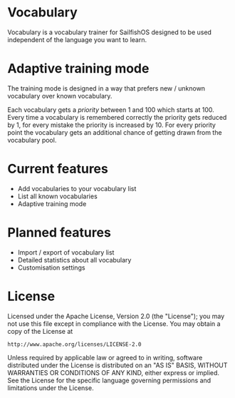 # Vocabulary

Vocabulary is a vocabulary trainer for SailfishOS designed to be used independent of the language you want to learn.

# Adaptive training mode

The training mode is designed in a way that prefers new / unknown vocabulary over known vocabulary.

Each vocabulary gets a *priority* between 1 and 100 which starts at 100.
Every time a vocabulary is remembered correctly the priority gets reduced by 1, for every mistake the priority is increased by 10.
For every priority point the vocabulary gets an additional chance of getting drawn from the vocabulary pool.

# Current features

 * Add vocabularies to your vocabulary list
 * List all known vocabularies
 * Adaptive training mode

# Planned features

 * Import / export of vocabulary list
 * Detailed statistics about all vocabulary
 * Customisation settings

# License

Licensed under the Apache License, Version 2.0 (the "License");
you may not use this file except in compliance with the License.
You may obtain a copy of the License at

```
http://www.apache.org/licenses/LICENSE-2.0
```

Unless required by applicable law or agreed to in writing, software
distributed under the License is distributed on an "AS IS" BASIS,
WITHOUT WARRANTIES OR CONDITIONS OF ANY KIND, either express or implied.
See the License for the specific language governing permissions and
limitations under the License.
